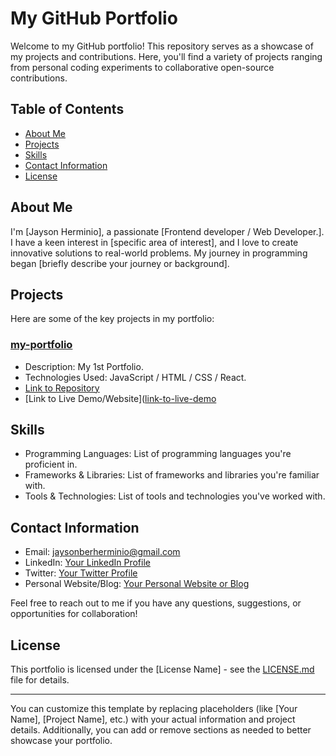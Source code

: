 # My GitHub Portfolio

Welcome to my GitHub portfolio! This repository serves as a showcase of my projects and contributions. Here, you'll find a variety of projects ranging from personal coding experiments to collaborative open-source contributions.

## Table of Contents
- [About Me](#about-me)
- [Projects](#projects)
- [Skills](#skills)
- [Contact Information](#contact-information)
- [License](#license)

## About Me

I'm [Jayson Herminio], a passionate [Frontend developer / Web Developer.]. I have a keen interest in [specific area of interest], and I love to create innovative solutions to real-world problems. My journey in programming began [briefly describe your journey or background]. 

## Projects

Here are some of the key projects in my portfolio:

### [my-portfolio](https://jherminio.github.io/my-portfolio/)
- Description: My 1st Portfolio.
- Technologies Used: JavaScript / HTML / CSS / React.
- [Link to Repository](https://github.com/JHerminio/my-portfolio)
- [Link to Live Demo/Website]([link-to-live-demo](https://jbherminio.github.io/my-portfolio.io/)

## Skills

- Programming Languages: List of programming languages you're proficient in.
- Frameworks & Libraries: List of frameworks and libraries you're familiar with.
- Tools & Technologies: List of tools and technologies you've worked with.

## Contact Information

- Email: jaysonberherminio@gmail.com
- LinkedIn: [Your LinkedIn Profile](https://www.linkedin.com/in/your-profile/)
- Twitter: [Your Twitter Profile](https://twitter.com/your-profile/)
- Personal Website/Blog: [Your Personal Website or Blog](https://www.yourwebsite.com)

Feel free to reach out to me if you have any questions, suggestions, or opportunities for collaboration!

## License

This portfolio is licensed under the [License Name] - see the [LICENSE.md](LICENSE.md) file for details.

---

You can customize this template by replacing placeholders (like [Your Name], [Project Name], etc.) with your actual information and project details. Additionally, you can add or remove sections as needed to better showcase your portfolio.
